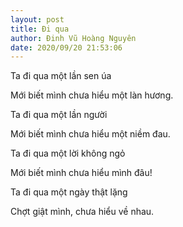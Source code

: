 ```yaml
---
layout: post
title: Đi qua
author: Đinh Vũ Hoàng Nguyên
date: 2020/09/20 21:53:06
---
```


Ta đi qua một lần sen úa

Mới biết mình chưa hiểu một làn hương.

Ta đi qua một lần người

Mới biết mình chưa hiểu một niềm đau.

Ta đi qua một lời không ngỏ

Mới biết mình chưa hiểu mình đâu!

Ta đi qua một ngày thật lặng

Chợt giật mình, chưa hiểu về nhau.
